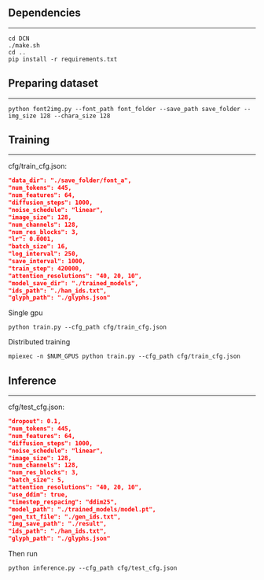 ## Dependencies
---
```shell
cd DCN
./make.sh
cd ..
pip install -r requirements.txt
```
## Preparing dataset
---
```shell
python font2img.py --font_path font_folder --save_path save_folder --img_size 128 --chara_size 128
```
## Training
---
cfg/train_cfg.json:
```json
"data_dir": "./save_folder/font_a",
"num_tokens": 445,
"num_features": 64,
"diffusion_steps": 1000,
"noise_schedule": "linear",
"image_size": 128,
"num_channels": 128,
"num_res_blocks": 3,
"lr": 0.0001,
"batch_size": 16,
"log_interval": 250,
"save_interval": 1000,
"train_step": 420000,
"attention_resolutions": "40, 20, 10",
"model_save_dir": "./trained_models",
"ids_path": "./han_ids.txt",
"glyph_path": "./glyphs.json"
```
Single gpu
```shell
python train.py --cfg_path cfg/train_cfg.json
```
Distributed training
```shell
mpiexec -n $NUM_GPUS python train.py --cfg_path cfg/train_cfg.json
```
## Inference
---
cfg/test_cfg.json:
```json
"dropout": 0.1,
"num_tokens": 445,
"num_features": 64,
"diffusion_steps": 1000,
"noise_schedule": "linear",
"image_size": 128,
"num_channels": 128,
"num_res_blocks": 3,
"batch_size": 5,
"attention_resolutions": "40, 20, 10",
"use_ddim": true,
"timestep_respacing": "ddim25",
"model_path": "./trained_models/model.pt",
"gen_txt_file": "./gen_ids.txt",
"img_save_path": "./result",
"ids_path": "./han_ids.txt",
"glyph_path": "./glyphs.json"
```
Then run
```shell
python inference.py --cfg_path cfg/test_cfg.json
```
